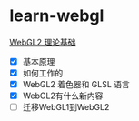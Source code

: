# learn-webgl

[WebGL2 理论基础](https://webgl2fundamentals.org/webgl/lessons/zh_cn/)

- [x] 基本原理
- [x] 如何工作的
- [x] WebGL2 着色器和 GLSL 语言
- [x] WebGL2有什么新内容
- [ ] 迁移WebGL1到WebGL2
